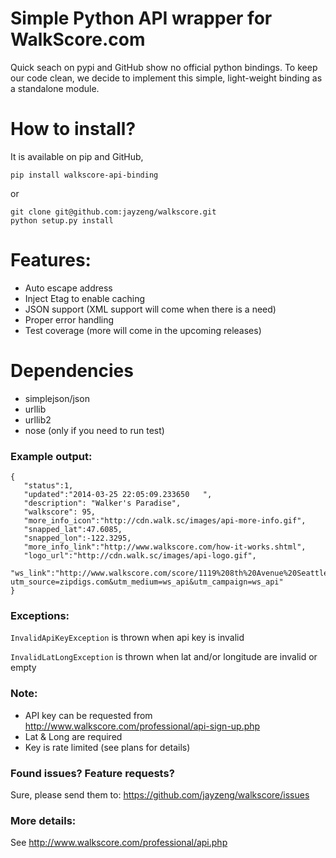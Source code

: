 # Simple Python API wrapper for WalkScore.com
Quick seach on pypi and GitHub show no official python bindings. To keep our code clean, we decide to implement this simple, light-weight binding
as a standalone module.

# How to install?
It is available on pip and GitHub,

```
pip install walkscore-api-binding
```

or
```
git clone git@github.com:jayzeng/walkscore.git
python setup.py install
```

# Features:
- Auto escape address
- Inject Etag to enable caching
- JSON support (XML support will come when there is a need)
- Proper error handling
- Test coverage (more will come in the upcoming releases)

# Dependencies
- simplejson/json
- urllib
- urllib2
- nose (only if you need to run test)

### Example output:
```
{
   "status":1,
   "updated":"2014-03-25 22:05:09.233650   ",
   "description": "Walker's Paradise",
   "walkscore": 95,
   "more_info_icon":"http://cdn.walk.sc/images/api-more-info.gif",
   "snapped_lat":47.6085,
   "snapped_lon":-122.3295,
   "more_info_link":"http://www.walkscore.com/how-it-works.shtml",
   "logo_url":"http://cdn.walk.sc/images/api-logo.gif",
   "ws_link":"http://www.walkscore.com/score/1119%208th%20Avenue%20Seattle%20WA%2098101/lat=47.6085/lng=-122.3295/?utm_source=zipdigs.com&utm_medium=ws_api&utm_campaign=ws_api"
}
```

### Exceptions:
```InvalidApiKeyException``` is thrown when api key is invalid

```InvalidLatLongException``` is thrown when lat and/or longitude are invalid or empty

### Note:
- API key can be requested from http://www.walkscore.com/professional/api-sign-up.php
- Lat & Long are required
- Key is rate limited (see plans for details)

### Found issues? Feature requests?
Sure, please send them to: https://github.com/jayzeng/walkscore/issues

### More details:
See http://www.walkscore.com/professional/api.php
